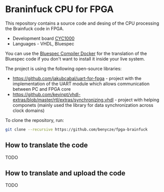 # Braninfuck CPU for FPGA

This repository contains a source code and desing of the CPU processing the Brainfuck code in FPGA. 

* Development board [CYC1000](https://shop.trenz-electronic.de/en/Products/Trenz-Electronic/CYC1000-Intel-Cyclone-10/)
* Languages - VHDL, Bluespec

You can use the [Bluespec Compiler Docker](https://github.com/benycze/bsc-docker-container) for the translation of the Bluespec code if you don't want to install it inside your live system.

The project is using the following open-source libraries:

* <https://github.com/jakubcabal/uart-for-fpga> - project with the implementation of the UART module which allows communication between PC and FPGA core
* <https://github.com/kevinpt/vhdl-extras/blob/master/rtl/extras/synchronizing.vhdl> - project with helping componets (mainly used the library for data synchronization across clock domains)

To clone the repository, run:

```bash
git clone --recursive https://github.com/benycze/fpga-brainfuck
```

## How to translate the code

TODO

## How to translate and upload the code

TODO
